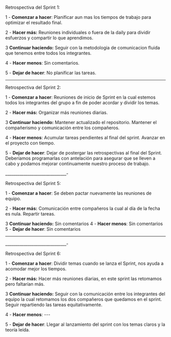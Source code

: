 Retrospectiva del Sprint 1:

1 - **Comenzar a hacer**: Planificar aun mas los tiempos de trabajo para optimizar el resultado final.

2 - **Hacer más:** Reuniones individuales o fuera de la daily para dividir esfuerzos y compartir lo que aprendimos.

3  **Continuar haciendo:** Seguir con la metodologia de comunicacion fluida que tenemos entre todos los integrantes.

4 - **Hacer menos**: Sin comentarios.

5 - **Dejar de hacer**: No planificar las tareas. 

________________________________________________________________________________________________________________________________________________

Retrospectiva del Sprint 2:

1 - **Comenzar a hacer**: Reuniones de inicio de Sprint en la cual estemos todos los integrantes del grupo a fin de poder acordar y dividir los temas. 

2 - **Hacer más:** Organizar más reuniones diarias.

3  **Continuar haciendo:** Mantener actualizado el repositorio. Mantener el compañerismo y comunicación entre los compañeros. 

4 - **Hacer menos**: Acumular tareas pendientes al final del sprint. Avanzar en el proyecto con tiempo. 

5 - **Dejar de hacer**: Dejar de postergar las retrospectivas al final del Sprint. Deberíamos programarlas con antelación para asegurar que se lleven a cabo y podamos mejorar continuamente nuestro proceso de trabajo.

______________________________-

Retrospectiva del Sprint 5:

1 - **Comenzar a hacer**: Se deben pactar nuevamente las reuniones de equipo.

2 - **Hacer más:** Comunicación entre compañeros la cual al día de la fecha es nula. Repartir tareas.

3  **Continuar haciendo:** Sin comentarios 
4 - **Hacer menos**: Sin comentarios
5 - **Dejar de hacer**: Sin comentarios


____________________________________
______________________________-

Retrospectiva del Sprint 6:

1 - **Comenzar a hacer**: Dividir temas cuando se lanza el Sprint, nos ayuda a acomodar mejor los tiempos.

2 - **Hacer más:** Hacer más reuniones diarias, en este sprint las retomamos pero faltarían más.

3  **Continuar haciendo:** Seguir con la comunicación entre los integrantes del equipo la cual retomamos los dos compañeros que quedamos en el sprint. Seguir repartiendo las tareas equitativamente.

4 - **Hacer menos**: ---

5 - **Dejar de hacer**: Llegar al lanzamiento del sprint con los temas claros y la teoría leída.
